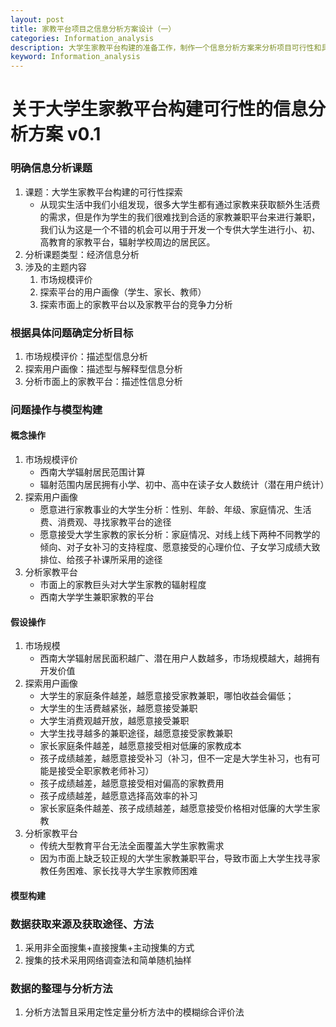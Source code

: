 ```yaml
---
layout: post
title: 家教平台项目之信息分析方案设计（一）
categories: Information_analysis
description: 大学生家教平台构建的准备工作，制作一个信息分析方案来分析项目可行性和具体的设计制作流程
keyword: Information_analysis
---
```


关于大学生家教平台构建可行性的信息分析方案  v0.1
======

### 明确信息分析课题

1. 课题：大学生家教平台构建的可行性探索
   - 从现实生活中我们小组发现，很多大学生都有通过家教来获取额外生活费的需求，但是作为学生的我们很难找到合适的家教兼职平台来进行兼职，我们认为这是一个不错的机会可以用于开发一个专供大学生进行小、初、高教育的家教平台，辐射学校周边的居民区。
2. 分析课题类型：经济信息分析
3. 涉及的主题内容
   1. 市场规模评价
   2. 探索平台的用户画像（学生、家长、教师）
   3. 探索市面上的家教平台以及家教平台的竞争力分析

### 根据具体问题确定分析目标

1. 市场规模评价：描述型信息分析
2. 探索用户画像：描述型与解释型信息分析
3. 分析市面上的家教平台：描述性信息分析

### 问题操作与模型构建

#### 	概念操作

1. 市场规模评价
   - 西南大学辐射居民范围计算
   - 辐射范围内居民拥有小学、初中、高中在读子女人数统计（潜在用户统计）
2. 探索用户画像
   - 愿意进行家教事业的大学生分析：性别、年龄、年级、家庭情况、生活费、消费观、寻找家教平台的途径
   - 愿意接受大学生家教的家长分析：家庭情况、对线上线下两种不同教学的倾向、对子女补习的支持程度、愿意接受的心理价位、子女学习成绩大致排位、给孩子补课所采用的途径
3. 分析家教平台
   - 市面上的家教巨头对大学生家教的辐射程度
   - 西南大学学生兼职家教的平台

#### 假设操作

1. 市场规模
   - 西南大学辐射居民面积越广、潜在用户人数越多，市场规模越大，越拥有开发价值
2. 探索用户画像
   - 大学生的家庭条件越差，越愿意接受家教兼职，哪怕收益会偏低；
   - 大学生的生活费越紧张，越愿意接受兼职
   - 大学生消费观越开放，越愿意接受兼职
   - 大学生找寻越多的兼职途径，越愿意接受家教兼职
   - 家长家庭条件越差，越愿意接受相对低廉的家教成本
   - 孩子成绩越差，越愿意接受补习（补习，但不一定是大学生补习，也有可能是接受全职家教老师补习）
   - 孩子成绩越差，越愿意接受相对偏高的家教费用
   - 孩子成绩越差，越愿意选择高效率的补习
   - 家长家庭条件越差、孩子成绩越差，越愿意接受价格相对低廉的大学生家教
3. 分析家教平台
   - 传统大型教育平台无法全面覆盖大学生家教需求
   - 因为市面上缺乏较正规的大学生家教兼职平台，导致市面上大学生找寻家教任务困难、家长找寻大学生家教师困难

#### 模型构建



### 数据获取来源及获取途径、方法

1. 采用非全面搜集+直接搜集+主动搜集的方式
2. 搜集的技术采用网络调查法和简单随机抽样

### 数据的整理与分析方法

1. 分析方法暂且采用定性定量分析方法中的模糊综合评价法

